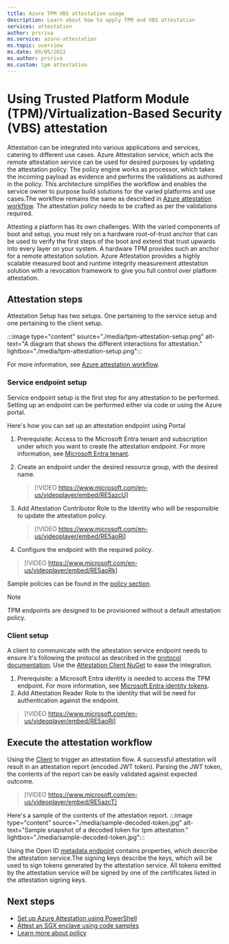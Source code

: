 ```yaml
---
title: Azure TPM VBS attestation usage 
description: Learn about how to apply TPM and VBS attestation
services: attestation
author: prsriva
ms.service: azure-attestation
ms.topic: overview
ms.date: 09/05/2022
ms.author: prsriva
ms.custom: tpm attestation
---
```


# Using Trusted Platform Module (TPM)/Virtualization-Based Security (VBS) attestation

Attestation can be integrated into various applications and services, catering to different use cases. Azure Attestation service, which acts the remote attestation service can be used for desired purposes by updating the attestation policy. The policy engine works as processor, which takes the incoming payload as evidence and performs the validations as authored in the policy. This architecture simplifies the workflow and enables the service owner to purpose build solutions for the varied platforms and use cases.The workflow remains the same as described in [Azure attestation workflow](workflow.md). The attestation policy needs to be crafted as per the validations required.

Attesting a platform has its own challenges. With the varied components of boot and setup, you must rely on a hardware root-of-trust anchor that can be used to verify the first steps of the boot and extend that trust upwards into every layer on your system. A hardware TPM provides such an anchor for a remote attestation solution. Azure Attestation provides a highly scalable measured boot and runtime integrity measurement attestation solution with a revocation framework to give you full control over platform attestation.

## Attestation steps

Attestation Setup has two setups. One pertaining to the service setup and one pertaining to the client setup.

:::image type="content" source="./media/tpm-attestation-setup.png" alt-text="A diagram that shows the different interactions for attestation." lightbox="./media/tpm-attestation-setup.png":::

For more information, see [Azure attestation workflow](workflow.md).

### Service endpoint setup

Service endpoint setup is the first step for any attestation to be performed. Setting up an endpoint can be performed either via code or using the Azure portal.

Here's how you can set up an attestation endpoint using Portal

1. Prerequisite: Access to the Microsoft Entra tenant and subscription under which you want to create the attestation endpoint. For more information, see [Microsoft Entra tenant](../active-directory/develop/quickstart-create-new-tenant.md).
1. Create an endpoint under the desired resource group, with the desired name.
    > [!VIDEO https://www.microsoft.com/en-us/videoplayer/embed/RE5azcU]
1. Add Attestation Contributor Role to the Identity who will be responsible to update the attestation policy.
    > [!VIDEO https://www.microsoft.com/en-us/videoplayer/embed/RE5aoRj]

1. Configure the endpoint with the required policy.
> [!VIDEO https://www.microsoft.com/en-us/videoplayer/embed/RE5aoRk]

Sample policies can be found in the [policy section](tpm-attestation-sample-policies.md).

> [!NOTE]
> TPM endpoints are designed to be provisioned without a default attestation policy.

### Client setup

A client to communicate with the attestation service endpoint needs to ensure it's following the protocol as described in the [protocol documentation](virtualization-based-security-protocol.md). Use the [Attestation Client NuGet](https://www.nuget.org/packages/Microsoft.Attestation.Client) to ease the integration.

1. Prerequisite: a Microsoft Entra identity is needed to access the TPM endpoint. For more information, see [Microsoft Entra identity tokens](../active-directory/develop/v2-overview.md).
2. Add Attestation Reader Role to the identity that will be need for authentication against the endpoint.
  > [!VIDEO https://www.microsoft.com/en-us/videoplayer/embed/RE5aoRi]

## Execute the attestation workflow

Using the [Client](https://github.com/microsoft/Attestation-Client-Samples) to trigger an attestation flow. A successful attestation will result in an attestation report (encoded JWT token). Parsing the JWT token, the contents of the report can be easily validated against expected outcome.

> [!VIDEO https://www.microsoft.com/en-us/videoplayer/embed/RE5azcT]

Here's a sample of the contents of the attestation report.
:::image type="content" source="./media/sample-decoded-token.jpg" alt-text="Sample snapshot of a decoded token for tpm attestation." lightbox="./media/sample-decoded-token.jpg":::

Using the Open ID [metadata endpoint](/rest/api/attestation/metadata-configuration/get?tabs=HTTP) contains properties, which describe the attestation service.The signing keys describe the keys, which will be used to sign tokens generated by the attestation service. All tokens emitted by the attestation service will be signed by one of the certificates listed in the attestation signing keys.

## Next steps
- [Set up Azure Attestation using PowerShell](quickstart-powershell.md)
- [Attest an SGX enclave using code samples](/samples/browse/?expanded=azure&terms=attestation)
- [Learn more about policy](policy-reference.md)
